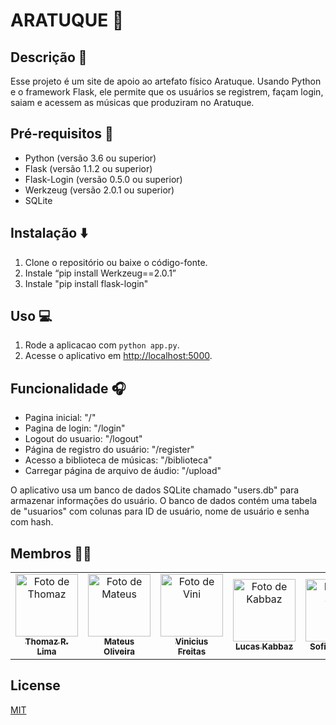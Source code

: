 # ARATUQUE 🦀

## Descrição 📜

Esse projeto é um site de apoio ao artefato físico Aratuque. Usando Python e o framework Flask, ele permite que os usuários se registrem, façam login, saiam e acessem as músicas que produziram no Aratuque.

## Pré-requisitos 📑

- Python (versão 3.6 ou superior)
- Flask (versão 1.1.2 ou superior)
- Flask-Login (versão 0.5.0 ou superior)
- Werkzeug (versão 2.0.1 ou superior)
- SQLite 

## Instalação ⬇️

1. Clone o repositório ou baixe o código-fonte.
2. Instale “pip install Werkzeug==2.0.1”
3. Instale "pip install flask-login"


## Uso 💻
1. Rode a aplicacao com `python app.py`.
2. Acesse o aplicativo em [http://localhost:5000](http://localhost:5000).

## Funcionalidade 🎧

- Pagina inicial: "/"
- Pagina de login: "/login"
- Logout do usuario: "/logout"
- Página de registro do usuário: "/register"
- Acesso a biblioteca de músicas: "/biblioteca"
- Carregar página de arquivo de áudio: "/upload"

O aplicativo usa um banco de dados SQLite chamado "users.db" para armazenar informações do usuário. O banco de dados contém uma tabela de "usuarios" com colunas para ID de usuário, nome de usuário e senha com hash.

   ## Membros 👨‍🏭

<table>
  <tr>
    <td align="center">
      <a href="https://github.com/Thomazrlima">
        <img src="https://avatars3.githubusercontent.com/Thomazrlima" width="100px;" alt="Foto de Thomaz"/><br>
        <sub>
          <b>Thomaz R. Lima</b>
        </sub>
      </a>
    </td>
    <td align="center">
      <a href="https://github.com/mateusioliveira">
        <img src="https://avatars.githubusercontent.com/u/127619614?v=4;" width="100px;" alt="Foto de Mateus"/><br>
        <sub>
          <b>Mateus Oliveira</b>
        </sub>
      </a>
    </td>
    <td align="center">
      <a href="https://github.com/ViniciusFreitas2801">
        <img src="https://avatars.githubusercontent.com/u/94134974?v=4" width="100px;" alt="Foto de Vini"/><br>
        <sub>
          <b>Vinicius Freitas</b>
        </sub>
      </a>
    </td>
    <td align="center">
      <a href="https://github.com/Zabbak">
        <img src="https://avatars.githubusercontent.com/u/132572270?v=4" width="100px;" alt="Foto de Kabbaz"/><br>
        <sub>
          <b>Lucas Kabbaz</b>
        </sub>
      </a>
    </td>
    <td align="center">
      <a href="https://github.com/Sofia-Saraiva">
        <img src="https://avatars.githubusercontent.com/Sofia-Saraiva" width="100px;" alt="Foto de Sofia"/><br>
        <sub>
          <b>Sofia Saraiva</b>
        </sub>
      </a>
    </td>
  </tr>
</table>

## License

[MIT](https://github.com/P-E-N-T-E-S/Kolekto/blob/master/LICENSE.md)

